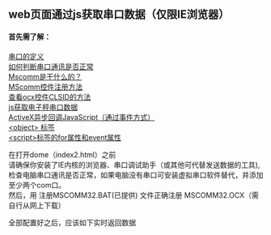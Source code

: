 ## web页面通过js获取串口数据（仅限IE浏览器）

#### 首先需了解：<br>
[串口的定义](https://baike.baidu.com/item/%E4%B8%B2%E8%A1%8C%E6%8E%A5%E5%8F%A3/2909564?fr=aladdin&fromid=1250303&fromtitle=%E4%B8%B2%E5%8F%A3)<br>
[如何判断串口通讯是否正常](https://jingyan.baidu.com/article/7f41ecec0bad3e593d095cb3.html)<br>
[Mscomm是干什么的？](https://baike.baidu.com/item/mscomm/3252525?fr=aladdin)<br>
[MScomm控件注册方法](https://jingyan.baidu.com/article/375c8e19a2953b25f2a22986.html)<br>
[查看ocx控件CLSID的方法](https://blog.csdn.net/u012247462/article/details/42461285)<br>
[js获取电子秤串口数据](https://blog.csdn.net/nihao87224/article/details/46365673)<br>
[ActiveX异步回调JavaScript（通过事件方式）](https://blog.csdn.net/rankun1/article/details/51612507)<br>
[\<object\> 标签](http://www.w3school.com.cn/html/html_object.asp)<br>
[\<script\>标签的for属性和event属性](https://www.cnblogs.com/yuteng/articles/1836474.html)

在打开dome（index2.html）之前<br>
请确保你安装了IE内核的浏览器、串口调试助手（或其他可代替发送数据的工具),<br>
检查电脑串口通讯是否正常，如果电脑没有串口可安装虚拟串口软件替代，并添加至少两个com口。<br>
然后，用 注册MSCOMM32.BAT(已提供) 文件正确注册 MSCOMM32.OCX（需自行从网上下载） 

全部配置好之后，应该如下实时返回数据




